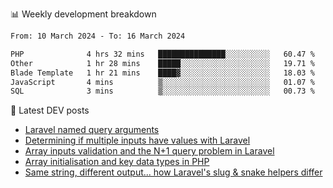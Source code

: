 📊 Weekly development breakdown
<!--START_SECTION:waka-->

```txt
From: 10 March 2024 - To: 16 March 2024

PHP              4 hrs 32 mins   ███████████████░░░░░░░░░░   60.47 %
Other            1 hr 28 mins    █████░░░░░░░░░░░░░░░░░░░░   19.71 %
Blade Template   1 hr 21 mins    ████▓░░░░░░░░░░░░░░░░░░░░   18.03 %
JavaScript       4 mins          ▒░░░░░░░░░░░░░░░░░░░░░░░░   01.07 %
SQL              3 mins          ▒░░░░░░░░░░░░░░░░░░░░░░░░   00.73 %
```

<!--END_SECTION:waka-->

📕 Latest DEV posts
<!-- BLOG-POST-LIST:START -->
- [Laravel named query arguments](https://dev.to/michaelvickersuk/laravel-named-query-arguments-28kd)
- [Determining if multiple inputs have values with Laravel](https://dev.to/michaelvickersuk/determining-if-multiple-inputs-have-values-with-laravel-km6)
- [Array inputs validation and the N+1 query problem in Laravel](https://dev.to/michaelvickersuk/array-inputs-validation-and-the-n1-query-problem-in-laravel-2agb)
- [Array initialisation and key data types in PHP](https://dev.to/michaelvickersuk/array-initialisation-and-key-data-types-in-php-1e5b)
- [Same string, different output... how Laravel&#39;s slug &amp; snake helpers differ](https://dev.to/michaelvickersuk/same-string-different-output-how-laravels-slug-snake-helpers-differ-1ccj)
<!-- BLOG-POST-LIST:END -->
